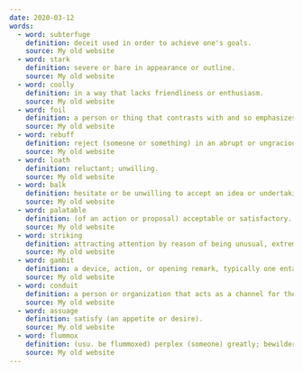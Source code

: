 ```yaml
---
date: 2020-03-12
words:
  - word: subterfuge
    definition: deceit used in order to achieve one's goals.
    source: My old website
  - word: stark
    definition: severe or bare in appearance or outline.
    source: My old website
  - word: coolly
    definition: in a way that lacks friendliness or enthusiasm.
    source: My old website
  - word: foil
    definition: a person or thing that contrasts with and so emphasizes and enhances the qualities of another.
    source: My old website
  - word: rebuff
    definition: reject (someone or something) in an abrupt or ungracious manner.
    source: My old website
  - word: loath
    definition: reluctant; unwilling.
    source: My old website
  - word: balk
    definition: hesitate or be unwilling to accept an idea or undertaking.
    source: My old website
  - word: palatable
    definition: (of an action or proposal) acceptable or satisfactory.
    source: My old website
  - word: striking
    definition: attracting attention by reason of being unusual, extreme, or prominent.
    source: My old website
  - word: gambit
    definition: a device, action, or opening remark, typically one entailing a degree of risk, that is calculated to gain an advantage.
    source: My old website
  - word: conduit
    definition: a person or organization that acts as a channel for the transmission of something.
    source: My old website
  - word: assuage
    definition: satisfy (an appetite or desire).
    source: My old website
  - word: flummox
    definition: (usu. be flummoxed) perplex (someone) greatly; bewilder.
    source: My old website
---
```

